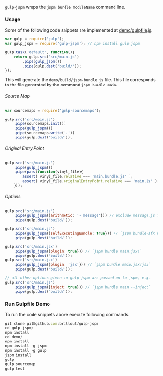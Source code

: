 `gulp-jspm` wraps the `jspm bundle moduleName` command line.

### Usage

Some of the following code snippets are implemented at [demo/gulpfile.js](demo/gulpfile.js).

```js
var gulp = require('gulp');
var gulp_jspm = require('gulp-jspm'); // npm install gulp-jspm

gulp.task('default', function(){
    return gulp.src('src/main.js')
        .pipe(gulp_jspm())
        .pipe(gulp.dest('build/'));
});
```

This will generate the `demo/build/jspm-bundle.js` file.
This file corresponds to the file generated by the command `jspm bundle main`.


###### Source Map

```js
var sourcemaps = require('gulp-sourcemaps');

gulp.src('src/main.js')
    .pipe(sourcemaps.init())
    .pipe(gulp_jspm())
    .pipe(sourcemaps.write('.'))
    .pipe(gulp.dest('build/'));
```

###### Original Entry Point

```js
gulp.src('src/main.js')
    .pipe(gulp_jspm())
    .pipe(pass(function(vinyl_file){
        assert( vinyl_file.relative === 'main.bundle.js' );
        assert( vinyl_file.originalEntryPoint.relative === 'main.js' );
    }));
```

###### Options

```js
gulp.src('src/main.js')
    .pipe(gulp_jspm({arithmetic: '- message'})) // exclude message.js from bundle
    .pipe(gulp.dest('build/'));

gulp.src('src/main.js')
    .pipe(gulp_jspm({selfExecutingBundle: true})) // `jspm bundle-sfx main`
    .pipe(gulp.dest('build/'));

gulp.src('src/main.jsx')
    .pipe(gulp_jspm({plugin: true})) // `jspm bundle main.jsx!`
    .pipe(gulp.dest('build/'));
gulp.src('src/main.jsx')
    .pipe(gulp_jspm({plugin: 'jsx'})) // `jspm bundle main.jsx!jsx`
    .pipe(gulp.dest('build/'));

// all other options given to gulp-jspm are passed on to jspm, e.g.
gulp.src('src/main.js')
    .pipe(gulp_jspm({inject: true})) // `jspm bundle main --inject`
    .pipe(gulp.dest('build/'));
```

### Run Gulpfile Demo

To run the code snippets above execute following commands.

```js
git clone git@github.com:brillout/gulp-jspm
cd gulp-jspm/
npm install
cd demo/
npm install
npm install -g jspm
npm install -g gulp
jspm install
gulp
gulp sourcemap
gulp test
```

